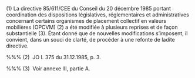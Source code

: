 (1) La directive 85/611/CEE du Conseil du 20 décembre 1985 portant coordination des dispositions législatives, réglementaires et administratives concernant certains organismes de placement collectif en valeurs mobilières (OPCVM) (2) a été modifiée à plusieurs reprises et de façon substantielle (3). Étant donné que de nouvelles modifications s’imposent, il convient, dans un souci de clarté, de procéder à une refonte de ladite directive.

%%% (2)  JO L 375 du 31.12.1985, p. 3.

%%% (3)  Voir annexe III, partie A.
